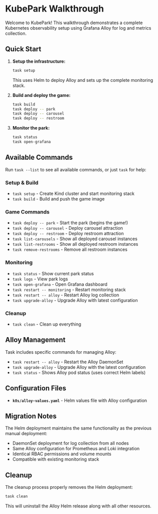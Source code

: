 # KubePark Walkthrough

Welcome to KubePark! This walkthrough demonstrates a complete Kubernetes observability setup using Grafana Alloy for log and metrics collection.

## Quick Start

1. **Setup the infrastructure:**

   ```bash
   task setup
   ```

   This uses Helm to deploy Alloy and sets up the complete monitoring stack.

2. **Build and deploy the game:**

   ```bash
   task build
   task deploy -- park
   task deploy -- carousel
   task deploy -- restroom
   ```

3. **Monitor the park:**
   ```bash
   task status
   task open-grafana
   ```

## Available Commands

Run `task --list` to see all available commands, or just `task` for help:

### Setup & Build

- `task setup` - Create Kind cluster and start monitoring stack
- `task build` - Build and push the game image

### Game Commands

- `task deploy -- park` - Start the park (begins the game!)
- `task deploy -- carousel` - Deploy carousel attraction
- `task deploy -- restroom` - Deploy restroom attraction
- `task list-carousels` - Show all deployed carousel instances
- `task list-restrooms` - Show all deployed restroom instances
- `task remove-restrooms` - Remove all restroom instances

### Monitoring

- `task status` - Show current park status
- `task logs` - View park logs
- `task open-grafana` - Open Grafana dashboard
- `task restart -- monitoring` - Restart monitoring stack
- `task restart -- alloy` - Restart Alloy log collection
- `task upgrade-alloy` - Upgrade Alloy with latest configuration

### Cleanup

- `task clean` - Clean up everything

## Alloy Management

Task includes specific commands for managing Alloy:

- `task restart -- alloy` - Restart the Alloy DaemonSet
- `task upgrade-alloy` - Upgrade Alloy with the latest configuration
- `task status` - Shows Alloy pod status (uses correct Helm labels)

## Configuration Files

- **`k8s/alloy-values.yaml`** - Helm values file with Alloy configuration

## Migration Notes

The Helm deployment maintains the same functionality as the previous manual deployment:

- DaemonSet deployment for log collection from all nodes
- Same Alloy configuration for Prometheus and Loki integration
- Identical RBAC permissions and volume mounts
- Compatible with existing monitoring stack

## Cleanup

The cleanup process properly removes the Helm deployment:

```bash
task clean
```

This will uninstall the Alloy Helm release along with all other resources.
